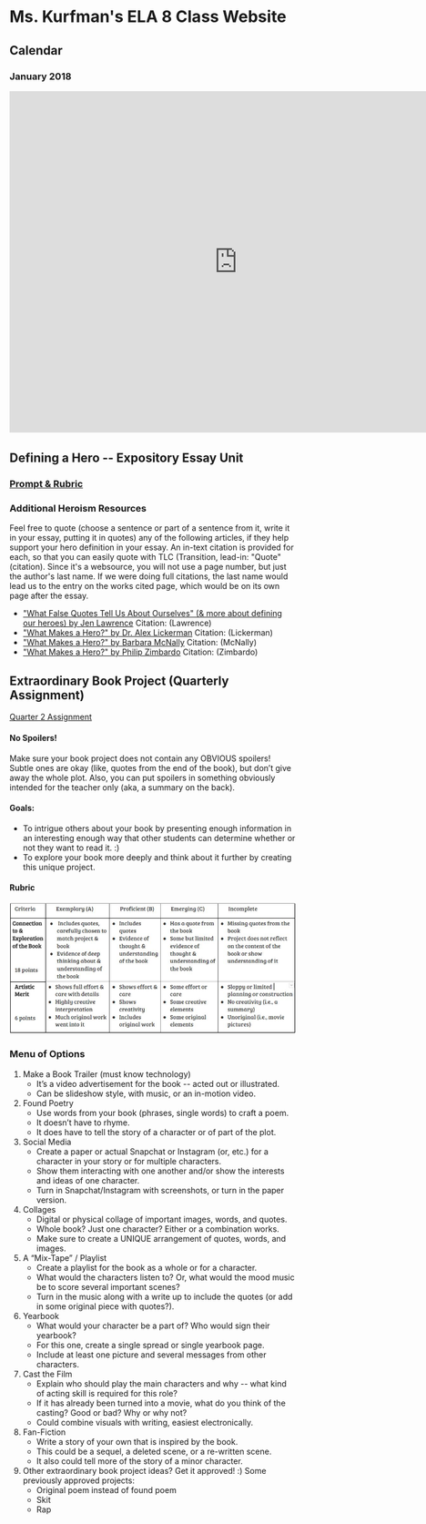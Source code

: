 # Ms. Kurfman's ELA 8 Class Website

## Calendar
### January 2018
<iframe src="https://calendar.google.com/calendar/embed?src=lebanon.k12.or.us_k42tm3jcrr9qbc1guettap9ccg%40group.calendar.google.com&ctz=America/Los_Angeles" style="border: 0" width="800" height="600" frameborder="0" scrolling="no"></iframe>

## Defining a Hero -- Expository Essay Unit
### [Prompt & Rubric](HeroDefinitionEssayAssignment.pdf)

### Additional Heroism Resources
Feel free to quote (choose a sentence or part of a sentence from it, write it in your essay, putting it in quotes) any of the following articles, if they help support your hero definition in your essay. An in-text citation is provided for each, so that you can easily quote with TLC (Transition, lead-in: "Quote" (citation). Since it's a websource, you will not use a page number, but just the author's last name. If we were doing full citations, the last name would lead us to the entry on the works cited page, which would be on its own page after the essay.
* ["What False Quotes Tell Us About Ourselves" (& more about defining our heroes) by Jen Lawrence](https://engagethefox.wordpress.com/2014/11/28/what-false-quotes-tell-us-about-ourselves/) Citation: (Lawrence)
* ["What Makes a Hero?" by Dr. Alex Lickerman](https://www.psychologytoday.com/blog/happiness-in-world/201009/what-makes-hero) Citation: (Lickerman)
* ["What Makes a Hero?" by Barbara McNally](https://www.huffingtonpost.com/barbara-mcnally/what-makes-a-hero_1_b_11836486.html) Citation: (McNally)
* ["What Makes a Hero?" by Philip Zimbardo](https://greatergood.berkeley.edu/article/item/what_makes_a_hero) Citation: (Zimbardo)

## Extraordinary Book Project (Quarterly Assignment)
[Quarter 2 Assignment](https://docs.google.com/document/d/1VZb2BU9Y8cG22COWeGPIGhjR4rVIk957_4kkhOoNWtQ/edit?usp=sharing)

#### No Spoilers! 
Make sure your book project does not contain any OBVIOUS spoilers! Subtle ones are okay (like, quotes from the end of the book), but don’t give away the whole plot. Also, you can put spoilers in something obviously intended for the teacher only (aka, a summary on the back).

#### Goals: 
* To intrigue others about your book by presenting enough information in an interesting enough way that other students can determine whether or not they want to read it. :)
* To explore your book more deeply and think about it further by creating this unique project.

#### Rubric
![Image of Extraordinary Book Project Rubric](ExtraordinaryBookProjectRubric.JPG)

### Menu of Options
1. Make a Book Trailer (must know technology)
    * It’s a video advertisement for the book -- acted out or illustrated.
    * Can be slideshow style, with music, or an in-motion video.
2. Found Poetry
    * Use words from your book (phrases, single words) to craft a poem.
    * It doesn’t have to rhyme.
    * It does have to tell the story of a character or of part of the plot.
3. Social Media
    * Create a paper or actual Snapchat or Instagram (or, etc.) for a character in your story or for multiple characters.
    * Show them interacting with one another and/or show the interests and ideas of one character.
    * Turn in Snapchat/Instagram with screenshots, or turn in the paper version.
4. Collages
    * Digital or physical collage of important images, words, and quotes.
    * Whole book? Just one character? Either or a combination works.
    * Make sure to create a UNIQUE arrangement of quotes, words, and images.
5. A “Mix-Tape” / Playlist
    * Create a playlist for the book as a whole or for a character.
    * What would the characters listen to? Or, what would the mood music be to score several important scenes?
    * Turn in the music along with a write up to include the quotes (or add in some original piece with quotes?).
6. Yearbook
    * What would your character be a part of? Who would sign their yearbook?
    * For this one, create a single spread or single yearbook page.
    * Include at least one picture and several messages from other characters.
7. Cast the Film
    * Explain who should play the main characters and why -- what kind of acting skill is required for this role?
    * If it has already been turned into a movie, what do you think of the casting? Good or bad? Why or why not?
    * Could combine visuals with writing, easiest electronically.
8. Fan-Fiction
    * Write a story of your own that is inspired by the book.
    * This could be a sequel, a deleted scene, or a re-written scene.
    * It also could tell more of the story of a minor character.
9. Other extraordinary book project ideas? Get it approved! :) Some previously approved projects:
    * Original poem instead of found poem
    * Skit
    * Rap
